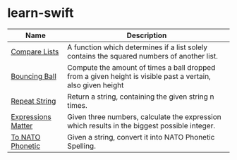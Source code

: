 # learn-swift

|Name|Description|
|---|---|
|[Compare Lists](https://github.com/bqelibari/learn-swift/blob/main/compareLists.swift)| A function which determines if a list solely contains the squared numbers of another list.|
|[Bouncing Ball](https://github.com/bqelibari/learn-swift/blob/main/bouncingBall.swift)| Compute the amount of times a ball dropped from a given height is visible past a vertain, also given height|
|[Repeat String](https://github.com/bqelibari/learn-swift/blob/main/repeatStr.swift)| Return a string, containing the given string n times.|
|[Expressions Matter](https://github.com/bqelibari/learn-swift/blob/main/expressionsMatter.swift)| Given three numbers, calculate the expression which results in the biggest possible integer.|
|[To NATO Phonetic](https://github.com/bqelibari/learn-swift/blob/main/toNatoPhonetic.swift)| Given a string, convert it into NATO Phonetic Spelling.|

